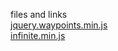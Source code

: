 files and links \
[jquery.waypoints.min.js](http://imakewebthings.com/waypoints/) \
[infinite.min.js](http://imakewebthings.com/waypoints/)
